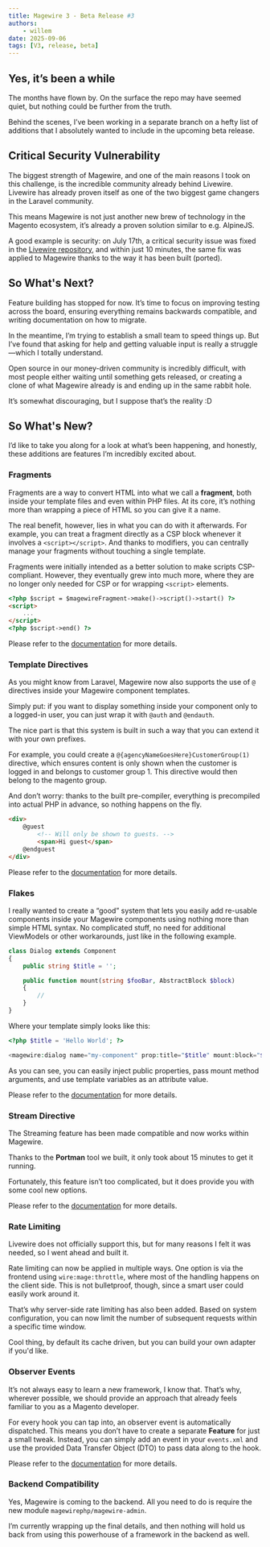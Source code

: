 ```yaml
---
title: Magewire 3 - Beta Release #3
authors:
    - willem
date: 2025-09-06
tags: [V3, release, beta]
---
```


## Yes, it’s been a while

The months have flown by. On the surface the repo may have seemed quiet, but nothing could be further from the truth.

Behind the scenes, I’ve been working in a separate branch on a hefty list of additions that I absolutely wanted to
include in the upcoming beta release.

## Critical Security Vulnerability

The biggest strength of Magewire, and one of the main reasons I took on this challenge, is the incredible community already behind Livewire.
Livewire has already proven itself as one of the two biggest game changers in the Laravel community.

This means Magewire is not just another new brew of technology in the Magento ecosystem, it’s already a proven solution similar to e.g. AlpineJS.

A good example is security: on July 17th, a critical security issue was fixed in the [Livewire repository](https://github.com/livewire/livewire/security/advisories/GHSA-29cq-5w36-x7w3), and within just 10 minutes,
the same fix was applied to Magewire thanks to the way it has been built (ported).

## So What's Next?

Feature building has stopped for now. It’s time to focus on improving testing across the board, ensuring everything remains backwards compatible, and writing documentation on how to migrate.

In the meantime, I’m trying to establish a small team to speed things up. But I’ve found that asking for help and getting
valuable input is really a struggle—which I totally understand.

Open source in our money-driven community is incredibly difficult, with most people either waiting until something gets released,
or creating a clone of what Magewire already is and ending up in the same rabbit hole.

It’s somewhat discouraging, but I suppose that’s the reality :D

## So What's New?

I’d like to take you along for a look at what’s been happening, and honestly, these additions are features I’m incredibly excited about.

### Fragments

Fragments are a way to convert HTML into what we call a **fragment**, both inside your template files and even within PHP files.
At its core, it’s nothing more than wrapping a piece of HTML so you can give it a name.

The real benefit, however, lies in what you can do with it afterwards.
For example, you can treat a fragment directly as a CSP block whenever it involves a `<script></script>`.
And thanks to modifiers, you can centrally manage your fragments without touching a single template.

Fragments were initially intended as a better solution to make scripts CSP-compliant.
However, they eventually grew into much more, where they are no longer only needed for CSP or for wrapping `<script>` elements.

```html
<?php $script = $magewireFragment->make()->script()->start() ?>
<script>
    ...
</script>
<?php $script->end() ?>
```

Please refer to the [documentation](../../pages/concepts/fragments.md) for more details.

### Template Directives

As you might know from Laravel, Magewire now also supports the use of `@` directives inside your Magewire component templates.

Simply put: if you want to display something inside your component only to a logged-in user, you can just wrap it with `@auth` and `@endauth`.

The nice part is that this system is built in such a way that you can extend it with your own prefixes.

For example, you could create a `@{agencyNameGoesHere}CustomerGroup(1)` directive, which ensures content is only shown when the
customer is logged in and belongs to customer group 1. This directive would then belong to the magento group.

And don’t worry: thanks to the built pre-compiler, everything is precompiled into actual PHP in advance, so nothing happens on the fly.

```html
<div>
    @guest
        <!-- Will only be shown to guests. -->
        <span>Hi guest</span>
    @endguest
</div>
```

Please refer to the [documentation](../../pages/features/magewire-template-directives.md) for more details.

### Flakes

I really wanted to create a “good” system that lets you easily add re-usable components inside your Magewire components
using nothing more than simple HTML syntax. No complicated stuff, no need for additional ViewModels or other workarounds,
just like in the following example.

```php
class Dialog extends Component
{
    public string $title = '';

    public function mount(string $fooBar, AbstractBlock $block)
    {
        //
    }
}
```

Where your template simply looks like this:

```php
<?php $title = 'Hello World'; ?>

<magewire:dialog name="my-component" prop:title="$title" mount:block="$block" mount:foo-bar="baz" />
```

As you can see, you can easily inject public properties, pass mount method arguments, and use template variables as an attribute value.

Please refer to the [documentation](../../pages/features/magewire-flakes.md) for more details.

### Stream Directive

The Streaming feature has been made compatible and now works within Magewire.

Thanks to the **Portman** tool we built, it only took about 15 minutes to get it running.

Fortunately, this feature isn’t too complicated, but it does provide you with some cool new options.

Please refer to the [documentation](../../pages/html-directives/wire-stream.md) for more details.

### Rate Limiting

Livewire does not officially support this, but for many reasons I felt it was needed, so I went ahead and built it.

Rate limiting can now be applied in multiple ways. One option is via the frontend using `wire:mage:throttle`,
where most of the handling happens on the client side. This is not bulletproof, though, since a smart user could easily work around it.

That’s why server-side rate limiting has also been added. Based on system configuration, you can now limit the number of
subsequent requests within a specific time window.

Cool thing, by default its cache driven, but you can build your own adapter if you'd like.

### Observer Events

It’s not always easy to learn a new framework, I know that. That’s why, wherever possible, we should provide an approach
that already feels familiar to you as a Magento developer.

For every hook you can tap into, an observer event is automatically dispatched. This means you don’t have to create a
separate **Feature** for just a small tweak. Instead, you can simply add an event in your `events.xml` and use the provided
Data Transfer Object (DTO) to pass data along to the hook.

Please refer to the [documentation](../../pages/essentials/events.md) for more details.

### Backend Compatibility

Yes, Magewire is coming to the backend. All you need to do is require the new module `magewirephp/magewire-admin`.

I’m currently wrapping up the final details, and then nothing will hold us back from using this powerhouse of a framework in the backend as well.
